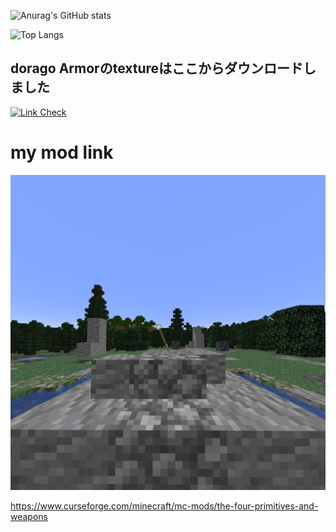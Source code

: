 ![Anurag's GitHub stats](https://github-readme-stats.vercel.app/api?username=hrmcngs&show_icons=true&theme=dark)

![Top Langs](https://github-readme-stats.vercel.app/api/top-langs/?username=hrmcngs&layout=compact)

## dorago Armorのtextureはここからダウンロードしました
[![Link Check](https://github.com/janosh/awesome-normalizing-flows/actions/workflows/link-check.yml/badge.svg)](https://github.com/GitPois1x/DragonLoot/tree/1.20/src/main/resources/assets/dragonloot/textures)

# my mod link
[![Link Check](https://github.com/hrmcngs/The-four-primitives-and-Weapons/blob/475bc9b34c97291965ab2d306a5c9cd7daa21b02/src/main/resources/logo.png)](https://www.curseforge.com/minecraft/mc-mods/the-four-primitives-and-weapons/files)

https://www.curseforge.com/minecraft/mc-mods/the-four-primitives-and-weapons


